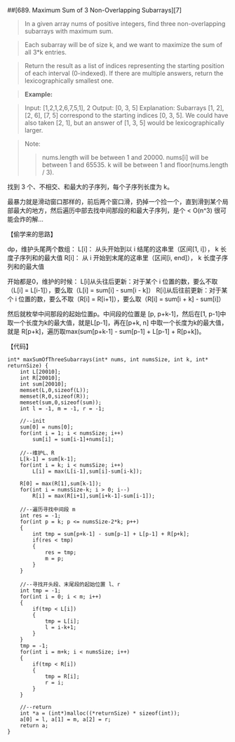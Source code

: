 ##[689. Maximum Sum of 3 Non-Overlapping Subarrays][7]

> In a given array nums of positive integers, find three non-overlapping subarrays with maximum sum.

>Each subarray will be of size k, and we want to maximize the sum of all 3*k entries.

>Return the result as a list of indices representing the starting position of each interval (0-indexed). If there are multiple answers, return the lexicographically smallest one.

>**Example:**

>Input: [1,2,1,2,6,7,5,1], 2
>Output: [0, 3, 5]
>Explanation: Subarrays [1, 2], [2, 6], [7, 5] correspond to the starting indices [0, 3, 5].
>We could have also taken [2, 1], but an answer of [1, 3, 5] would be lexicographically larger.

>Note:
>   >nums.length will be between 1 and 20000.
>   >nums[i] will be between 1 and 65535.
>   >k will be between 1 and floor(nums.length / 3).

找到 3 个、不相交、和最大的子序列，每个子序列长度为 k。

最暴力就是滑动窗口那样的，前后两个窗口滑，扔掉一个捡一个，直到滑到某个局部最大的地方，然后遍历中部去找中间那段的和最大子序列，是个 < O(n^3) 很可能会炸的解...

【偷学来的思路】

dp，维护头尾两个数组：
L[i]： 从头开始到以 i 结尾的这串里（区间[1, i]）， k 长度子序列和的最大值
R[i]： 从 i 开始到末尾的这串里（区间[i, end]）， k 长度子序列和的最大值

开始都是0，维护的时候：
L[i]从头往后更新：对于某个 i 位置的数，要么不取（L[i] = L[i-1]），要么取（L[i] = sum[i] - sum[i - k]）
R[i]从后往前更新：对于某个 i 位置的数，要么不取（R[i] = R[i+1]），要么取（R[i] = sum[i + k] - sum[i]）

然后就枚举中间那段的起始位置p。中间段的位置是 [p, p+k-1]，然后在[1, p-1]中取一个长度为k的最大值，就是L[p-1]，再在[p+k, n] 中取一个长度为k的最大值，就是 R[p+k]，遍历取max(sum[p+k-1] - sum[p-1] + L[p-1] + R[p+k])。

【代码】
```
int* maxSumOfThreeSubarrays(int* nums, int numsSize, int k, int* returnSize) {
    int L[20010];
    int R[20010];
    int sum[20010];
    memset(L,0,sizeof(L));
    memset(R,0,sizeof(R));
    memset(sum,0,sizeof(sum));
    int l = -1, m = -1, r = -1;
    
    //--init
    sum[0] = nums[0]; 
    for(int i = 1; i < numsSize; i++)
    	sum[i] = sum[i-1]+nums[i];
	
	//--维护L、R 
	L[k-1] = sum[k-1];
	for(int i = k; i < numsSize; i++)
		L[i] = max(L[i-1],sum[i]-sum[i-k]);
	
	R[0] = max(R[1],sum[k-1]);
	for(int i = numsSize-k; i > 0; i--)
		R[i] = max(R[i+1],sum[i+k-1]-sum[i-1]);
	
	//--遍历寻找中间段 m 
	int res = -1;
	for(int p = k; p <= numsSize-2*k; p++)
	{
		int tmp = sum[p+k-1] - sum[p-1] + L[p-1] + R[p+k];
		if(res < tmp) 
		{
			res = tmp;
			m = p;
		}
	}
	
	//--寻找开头段、末尾段的起始位置 l、r 
	int tmp = -1;
	for(int i = 0; i < m; i++)
	{
		if(tmp < L[i])
		{
			tmp = L[i];
			l = i-k+1;
		}
	}
	tmp = -1;
	for(int i = m+k; i < numsSize; i++)
	{
		if(tmp < R[i])
		{
			tmp = R[i];
			r = i;
		}
	}
	
	//--return
	int *a = (int*)malloc((*returnSize) * sizeof(int));
	a[0] = l, a[1] = m, a[2] = r;
	return a;
}
```